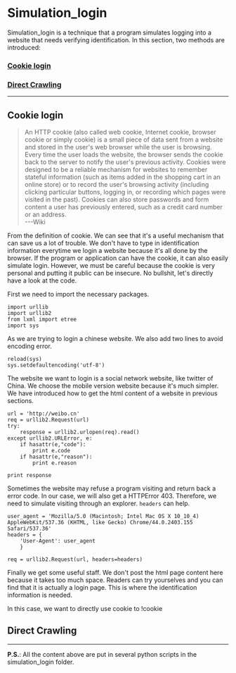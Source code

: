 <link rel="stylesheet" href="/Users/zhangyong/highlight/styles/default.css">
<script src="/Users/zhangyong/highlight/highlight.pack.js"></script>
<script>hljs.initHighlightingOnLoad();</script>


# Simulation_login

Simulation_login is a technique that a program simulates logging into a website that needs verifying identification. In this section, two methods are introduced:

### [Cookie login](http://github.com/nickzylove/spider/blob/master/basic.md#cookie-login)
### [Direct Crawling](http://github.com/nickzylove/spider/blob/master/basic.md#direct-crawling)
***
## Cookie login

> An HTTP cookie (also called web cookie, Internet cookie, browser cookie or simply cookie) is a small piece of data sent from a website and stored in the user's web browser while the user is browsing. Every time the user loads the website, the browser sends the cookie back to the server to notify the user's previous activity. Cookies were designed to be a reliable mechanism for websites to remember stateful information (such as items added in the shopping cart in an online store) or to record the user's browsing activity (including clicking particular buttons, logging in, or recording which pages were visited in the past). Cookies can also store passwords and form content a user has previously entered, such as a credit card number or an address.  
> ---Wiki

From the definition of cookie. We can see that it's a useful mechanism that can save us a lot of trouble. We don't have to type in identification information everytime we login a website because it's all done by the browser. If the program or application can have the cookie, it can also easily simulate login. However, we must be careful because the cookie is very personal and putting it public can be insecure. No bullshit, let's  directly have a look at the code.

First we need to import the necessary packages.

	import urllib
	import urllib2
	from lxml import etree
	import sys

As we are trying to login a chinese website. We also add two lines to avoid encoding error.

	reload(sys)
	sys.setdefaultencoding('utf-8')

The website we want to login is a social network website, like twitter of China. We choose the mobile version website because it's much simpler. We have introduced how to get the html content of a website in previous sections.

	url = 'http://weibo.cn'
	req = urllib2.Request(url)
	try:
    	response = urllib2.urlopen(req).read()
	except urllib2.URLError, e:
    	if hasattr(e,"code"):
        	print e.code
    	if hasattr(e,"reason"):
        	print e.reason
     
    print response

Sometimes the website may refuse a program visiting and return back a error code. In our case, we will also get a HTTPError 403. Therefore, we need to simulate visiting through an explorer. `headers` can help.

	user_agent = 'Mozilla/5.0 (Macintosh; Intel Mac OS X 10_10_4) AppleWebKit/537.36 (KHTML, like Gecko) Chrome/44.0.2403.155 Safari/537.36'
	headers = {
    	'User-Agent': user_agent
    	}
    	
    req = urllib2.Request(url, headers=headers)
    
Finally we get some useful staff. We don't post the html page content here because it takes too much space. Readers can try yourselves and you can find that it is actually a login page. This is where the identification information is needed. 

In this case, we want to directly use cookie to 
!cookie

## Direct Crawling

*******************************************************

**P.S.**: All the content above are put in several python scripts in the simulation_login folder.











